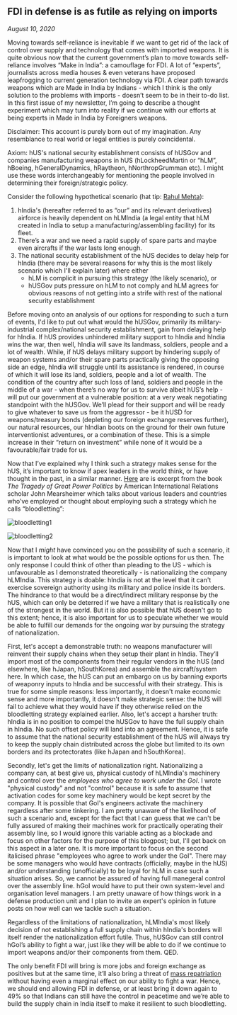 ## FDI in defense is as futile as relying on imports

<i> August 10, 2020 </i>

Moving towards self-reliance is inevitable if we want to get rid of the lack of control over supply and technology that comes with imported weapons. It is quite obvious now that the current government’s plan to move towards self-reliance involves “Make in India”: a camouflage for FDI. A lot of “experts”, journalists across media houses & even veterans have proposed leapfrogging to current generation technology via FDI. A clear path towards weapons which are Made in India by Indians - which I think is the only solution to the problems with imports - doesn’t seem to be in their to-do list. In this first issue of my newsletter, I’m going to describe a thought experiment which may turn into reality if we continue with our efforts at being experts in Made in India by Foreigners weapons.

Disclaimer: This account is purely born out of my imagination. Any resemblance to real world or legal entities is purely coincidental.

Axiom: hUS's national security establishment consists of hUSGov and companies manufacturing weapons in hUS (hLockheedMartin or “hLM”, hBoeing, hGeneralDynamics, hRaytheon, hNorthropGrumman etc). I might use these words interchangeably for mentioning the people involved in determining their foreign/strategic policy.

Consider the following hypothetical scenario (hat tip: [Rahul Mehta](https://twitter.com/MehtaRahulC)):

1. hIndia's (hereafter referred to as “our” and its relevant derivatives) airforce is heavily dependent on hLMIndia (a legal entity that hLM created in India to setup a manufacturing/assembling facility) for its fleet. 
2. There’s a war and we need a rapid supply of spare parts and maybe even aircrafts if the war lasts long enough.
3. The national security establishment of the hUS decides to delay help for hIndia (there may be several reasons for why this is the most likely scenario which I'll explain later) where either 
   - hLM is complicit in pursuing this strategy (the likely scenario), or
   - hUSGov puts pressure on hLM to not comply and hLM agrees for obvious reasons of not getting into a strife with rest of the national security establishment

Before moving onto an analysis of our options for responding to such a turn of events, I'd like to put out what would the hUSGov, primarily its military-industrial complex/national security establishment, gain from delaying help for hIndia. If hUS provides unhindered military support to hIndia and hIndia wins the war, then well, hIndia will save its landmass, soldiers, people and a lot of wealth. While, if hUS delays military support by hindering supply of weapon systems and/or their spare parts practically giving the opposing side an edge, hIndia will struggle until its assistance is rendered, in course of which it will lose its land, soldiers, people and a lot of wealth. The condition of the country after such loss of land, soldiers and people in the middle of a war - when there’s no way for us to survive albeit hUS’s help - will put our government at a vulnerable position: at a very weak negotiating standpoint with the hUSGov. We’ll plead for their support and will be ready to give whatever to save us from the aggressor - be it hUSD for weapons/treasury bonds (depleting our foreign exchange reserves further), our natural resources, our hIndian boots on the ground for their own future interventionist adventures, or a combination of these. This is a simple increase in their “return on investment” while none of it would be a favourable/fair trade for us. 

Now that I’ve explained why I think such a strategy makes sense for the hUS, it’s important to know if apex leaders in the world think, or have thought in the past, in a similar manner. [Here](https://archive.org/details/tragedyofgreatpo00mear/page/154) are is excerpt from the book *The Tragedy of Great Power Politics* by American International Relations scholar John Mearsheimer which talks about various leaders and countries who’ve employed or thought about employing such a strategy which he calls “bloodletting”:

![bloodletting1](bloodletting1.png)

![bloodletting2](bloodletting2.png)

Now that I *might* have convinced you on the possibility of such a scenario, it is important to look at what would be the possible options for us then. The only response I could think of other than pleading to the US - which is unfavourable as I demonstrated theoretically - is nationalizing the company hLMIndia. This strategy is doable: hIndia is not at the level that it can't exercise sovereign authority using its military and police inside its borders. The hindrance to that would be a direct/indirect military response by the hUS, which can only be deterred if we have a military that is realistically one of the strongest in the world. But it is also possible that hUS doesn't go to this extent; hence, it is also important for us to speculate whether we would be able to fulfill our demands for the ongoing war by pursuing the strategy of nationalization.

First, let's accept a demonstrable truth: no weapons manufacturer will reinvent their supply chains when they setup their plant in hIndia. They’ll import most of the components from their regular vendors in the hUS (and elsewhere, like hJapan, hSouthKorea) and assemble the aircraft/system here. In which case, the hUS can put an embargo on us by banning exports of weaponry inputs to hIndia and be successful with their strategy. This is true for some simple reasons: less importantly, it doesn't make economic sense and more importantly, it doesn't make strategic sense: the hUS will fail to achieve what they would have if they otherwise relied on the bloodletting strategy explained earlier. Also, let's accept a harsher truth: hIndia is in no position to compel the hUSGov to have the full supply chain in hIndia. No such offset policy will land into an agreement. Hence, it is safe to assume that the national security establishment of the hUS will always try to keep the supply chain distributed across the globe but limited to its own borders and its protectorates (like hJapan and hSouthKorea).

Secondly, let's get the limits of nationalization right. Nationalizing a company can, at best give us, physical custody of hLMIndia's machinery and control over the *employees who agree to work under the GoI*. I wrote "physical custody" and not "control" because it is safe to assume that activation codes for some key machinery would be kept secret by the company. It is possible that GoI's engineers activate the machinery regardless after some tinkering. I am pretty unaware of the likelihood of such a scenario and, except for the fact that I can guess that we can't be fully assured of making their machines work for practically operating their assembly line, so I would ignore this variable acting as a blockade and focus on other factors for the purpose of this blogpost; but, I'll get back on this aspect in a later one. It is more important to focus on the second italicised phrase "employees who agree to work under the GoI". There may be some managers who would have contracts (officially, maybe in the hUS) and/or understanding (unofficially) to be loyal for hLM in case such a situation arises. So, we cannot be assured of having full manegeral control over the assembly line. hGoI would have to put their own system-level and organisation level managers. I am pretty unaware of how things work in a defense production unit and I plan to invite an expert's opinion in future posts on how well can we tackle such a situation.

Regardless of the limitations of nationalization, hLMIndia's most likely decision of not establishing a full supply chain within hIndia's borders will itself render the nationalization effort futile. Thus, hUSGov can still control hGoI’s ability to fight a war, just like they will be able to do if we continue to import weapons and/or their components from them. QED.

The only benefit FDI will bring is more jobs and foreign exchange as positives but at the same time, it’ll also bring a threat of [mass repatriation](https://youtu.be/O89CvcyCjhw) without having even a marginal effect on our ability to fight a war. Hence, we should end allowing FDI in defense, or at least bring it down again to 49% so that Indians can still have the control in peacetime and we’re able to build the supply chain in India itself to make it resilient to such bloodletting.
